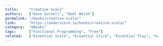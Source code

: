 ```yaml
---
title:     "Creative Scala"
authors:   ["Dave Gurnell", "Noel Welsh"]
permalink: "/books/creative-scala/"
link:      "https://underscore.io/books/creative-scala/"
category:  "eBooks"
tags:      ["Functional Programming", "Free"]
related:   ["Essential Scala", "Essential Slick", "Essential Play", "Scala with Cats", "The Type Astronaut's Guide to Shapeless"]
---
```

